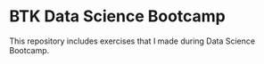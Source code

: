 # BTK Data Science Bootcamp
This repository includes exercises that I made during Data Science Bootcamp.
